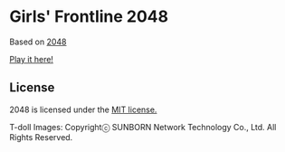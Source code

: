 # Girls' Frontline 2048
Based on [2048](https://github.com/gabrielecirulli/2048)

[Play it here!](https://merhs.github.io/gf-2048/)

## License
2048 is licensed under the [MIT license.](https://github.com/gabrielecirulli/2048/blob/master/LICENSE.txt)

T-doll Images: Copyrightⓒ SUNBORN Network Technology Co., Ltd. All Rights Reserved.
